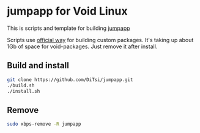 # jumpapp for Void Linux

This is scripts and template for building [jumpapp](https://github.com/mkropat/jumpapp)

Scripts use [official way](https://github.com/void-linux/void-packages/blob/master/README.md) for building custom packages. It's taking up about 1Gb of space for void-packages. Just remove it after install.

## Build and install
```bash
git clone https://github.com/DiTsi/jumpapp.git
./build.sh
./install.sh
```

## Remove
```bash
sudo xbps-remove -R jumpapp
```
